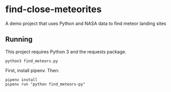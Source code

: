 # find-close-meteorites
A demo project that uses Python and NASA data to find meteor landing sites

## Running

This project requires Python 3 and the requests package.

`python3 find_meteors.py`

First, install pipenv. Then:

```
pipenv install
pipenv run "python find_meteors-py"
```
